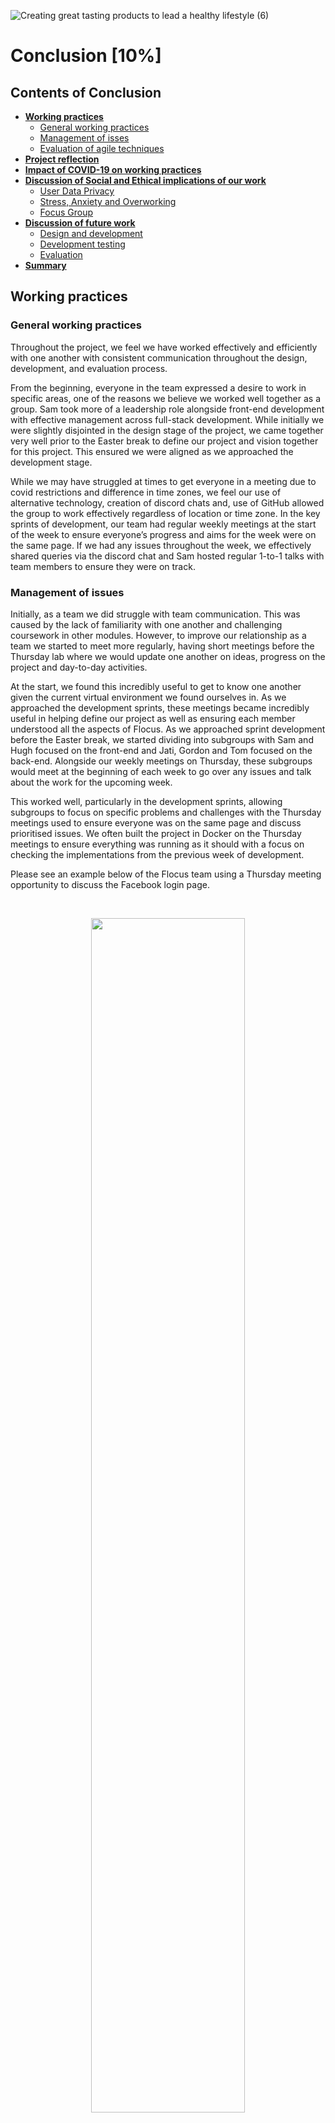 ![Creating great tasting products to lead a healthy lifestyle (6)](https://user-images.githubusercontent.com/69913789/115700261-6748a700-a35e-11eb-98ff-42c78f4005bf.gif)

# Conclusion [10%]

## Contents of Conclusion

- [**Working practices**](#Working-practices)
  - [General working practices](#General-working-practices)
  - [Management of isses](#Management-of-issues)
  - [Evaluation of agile techniques](#Evaluation-of-agile-techniques)
- [**Project reflection**](#Project-reflection)
- [**Impact of COVID-19 on working practices**](#Impact-of-COVID-19-on-working-practices)
- [**Discussion of Social and Ethical implications of our work**](#Discussion-of-Social-and-Ethical-implications-of-our-work)
  - [User Data Privacy](#User-Data-Privacy)
  - [Stress, Anxiety and Overworking](#Stress,-Anxiety-and-Overworking)
  - [Focus Group](#Focus-Group)
- [**Discussion of future work**](#Discussion-of-future-work)
  - [Design and development](#Design-and-development)
  - [Development testing](#Development-testing)
  - [Evaluation](#Evaluation)
- [**Summary**](#Summary)

## Working practices

### General working practices

Throughout the project, we feel we have worked effectively and efficiently with one another with consistent communication throughout the design, development, and evaluation process.

From the beginning, everyone in the team expressed a desire to work in specific areas, one of the reasons we believe we worked well together as a group. Sam took more of a leadership role alongside front-end development with effective management across full-stack development. While initially we were slightly disjointed in the design stage of the project, we came together very well prior to the Easter break to define our project and vision together for this project. This ensured we were aligned as we approached the development stage.

While we may have struggled at times to get everyone in a meeting due to covid restrictions and difference in time zones, we feel our use of alternative technology, creation of discord chats and, use of GitHub allowed the group to work effectively regardless of location or time zone. In the key sprints of development, our team had regular weekly meetings at the start of the week to ensure everyone’s progress and aims for the week were on the same page. If we had any issues throughout the week, we effectively shared queries via the discord chat and Sam hosted regular 1-to-1 talks with team members to ensure they were on track. 

### Management of issues

Initially, as a team we did struggle with team communication. This was caused by the lack of familiarity with one another and challenging coursework in other modules. However, to improve our relationship as a team we started to meet more regularly, having short meetings before the Thursday lab where we would update one another on ideas, progress on the project and day-to-day activities. 

At the start, we found this incredibly useful to get to know one another given the current virtual environment we found ourselves in. As we approached the development sprints, these meetings became incredibly useful in helping define our project as well as ensuring each member understood all the aspects of Flocus. As we approached sprint development before the Easter break, we started dividing into subgroups with Sam and Hugh focused on the front-end and Jati, Gordon and Tom focused on the back-end. Alongside our weekly meetings on Thursday, these subgroups would meet at the beginning of each week to go over any issues and talk about the work for the upcoming week. 

This worked well, particularly in the development sprints, allowing subgroups to focus on specific problems and challenges with the Thursday meetings used to ensure everyone was on the same page and discuss prioritised issues. We often built the project in Docker on the Thursday meetings to ensure everything was running as it should with a focus on checking the implementations from the previous week of development. 

Please see an example below of the Flocus team using a Thursday meeting opportunity to discuss the Facebook login page. 

<br>
<p align="center">
<img src="../report/Images/teamsCall.jpg" width=70%>
</p>
<b><p align= "center"> Figure 1: A screenshot of a recent team meeting discussing the Facebook login page. </p></b>
</br>

Alongside these meetings, the use of discord was key for the management of issues. As seen in the communication channels section, we had different discord sub-channels to discuss specific issues. These were incredibly useful for sub-teams to query issues and if a specific challenge required the whole team, discussion took place in the general channel. Overall, the regular team and sub-team meetings alongside use of discord channels enabled quick resolution of any of the issues that the team came across throughout the project.

### Evaluation of agile techniques 

During our final stand-up &#128543;, we discussed our overall experience of the project, including our personal experiences of the agile framework. We identified four main aspects of agile that enabled us to succeed in our ambitions:

<ul>
  <li>Stakeholder Involvement</li>
  <li>Customer Collaboration</li>
  <li>Flexibility</li>
  <li>Stress-reduction</li>
</ul>

Our sprints enabled us to focus on an iterative process of development and allowed us to engage key stakeholders towards the end of each sprint – facilitating a customer centric approach. Additionally, we were able to integrate ASAQUA, our partner NGO, into the development process through Gordon’s end-of-sprint liaison and feedback sessions with their team. Organising our tasks into manageable responsibilities also helped the team deal with stress, ensuring that no-one was overwhelmed with work. 

The flexibility of agile added significant value to our MVP. Instead of being focused on process and pre-composed plans, being able to deal with our individual and group responsibilities during incremental sprints, facilitated a greater responsiveness to end-user and stakeholder feedback. This ensured that our design did not deviate from our initial objectives for the theme and message of the application. Additionally, from the feedback that Gordon received from the ASAQUA team, the transparency provided by the Agile framework allowed them to maintain a full understating of development. This will provide benefit in the future as ASAQUA builds on the work that we have previously achieved.  

Agile has been a powerful tool, not only affording benefits to the development team, but also assuring client and stakeholder engagement. Furthermore, agile has helped us deal with issues in an easy and concise manner (such as scheduling and scope creep). As a team, we are incredibly happy that we have maintained this approach throughout the project.

<br>

## Project reflection

Overall, we are immensely proud of Flocus, including the design, development, and evaluation of our MVP (minimum viable product). 

At the start, we believe we got slightly ahead of ourselves by trying to plan a project idea that had far too many moving parts for a project of this size. However, after a couple of meetings we quickly nailed down the area of focus to procrastination with an aspect of raising awareness for a critical world issue. While the project required only one of these aspects, we believed we could effectively and efficiently design a product that was a procrastination tool but raised awareness for water accessibility, including the theme of water running throughout the whole application. 

Due to our extensive ideas and aspirations as a team, when we approached discussing the success of our product, we slightly struggled to define whether our project was a success. On one side we had created a minimum viable product that functioned effectively with a Facebook Login capability. However, on the other side there were still areas, such as the google ads and portal personlisation, that we still wanted to integrate into the application. Overall, we had been successful in creating an MVP with future potential to help raise funds for ASAQUA and, an application that acts as a highly effective procrastination tool. 

So, while we had not met our personal goals for the product, we had been successful in developing an MVP to be passed onto the development team at ASQUA to further optimise and improve the web application soon.  

<br>

## Impact of COVID-19 on working practices

Overall, we believe we successfully adapted and changed our approach to ensure we delivered a strong MVP (minimum viable product) given circumstances created by the COVID-19 pandemic. Initially, the biggest challenge was developing relationships between team members. However, as mentioned above, the more meeting and catch ups we had, the more we got to know one another. This meant that by the time we came to designing Flocus, the team had gelled well and were on the same page regarding the project. 

At times it could have been useful to be in the same room as one another. However, with effective use of teams and discord we were able to quickly come together (albeit virtually) to overcome any challenges we had. We believe one key aspect that ensured we worked successfully as a team was the ability to hold one another accountable for individual work. Without building those initial relationships, this would have been extremely hard. Credit must be given to team member, Jati, who due to the time zone difference was working late into the night in numerous occasions. Our use of virtual tools, as mentioned, ensured we kept an effective communication channel with Jati throughout the project. 

Overall, we are enormously proud of one another for the work in this project. We are overly excited to meet up for a few drinks and food to celebrate our work once the restrictions allow (and Jati can travel to the UK!). 

<br>

## Discussion of Social and Ethical implications of our work

There were several concerns that were raised in the ideation process regarding how our proposed project could bring harm to the end-users and third parties. The following discussion will highlight the issues raised and outline the actions that we took to mitigate against specific risk factors.

### User Data Privacy

Our application’s integration with Facebook was tested using Facebook’s ‘developer mode’ which, allowed for Facebook test accounts to be configured and used. This ensured that during the production process, test-users and focus group participants were protected from data privacy breaches. After development, Flocus will require an application review before it can be deployed to actual Facebook users. The review will assure Facebook that our application only takes necessary data for functionality and, that this data is stored in a secure manner. As outlined by Facebook’s best practices guide, we have designed our log-in process to only receive the required data from Facebook. 

### Stress, Anxiety and Overworking

We were also concerned about whether the application would induce stress, especially for younger age groups. This was a complicated issue to consider, and one that is not easily mitigated. By removing the stressful stimuli of the league table, we would deprive many prospective users of a highly valued component. As such, this will need to be considered by future developers. Having said this, from end-user group feedback, we have not received any criticism regarding stress and anxiety because of working on the application. 

To mitigate against users becoming incentivised to work unhealthy hours whilst using Flocus, we have introduced a set of visual prompts on the personal stats section which, should offer a gentle hint to those who are working too hard. We have aligned these prompts with the UK government’s work hour guidelines and more information is available regarding this implementation in Pt.3 “System Implementation”. 

### Focus Group

Absent of a specific ethical clearance by the University of Bristol, we had to conduct our user group feedback sessions and final focus group with caution. Primarily, we needed to yield feedback on design, navigation, and functionality to better inform our development process and ASAQUA’s future efforts. However, there were a few areas which we needed to be aware of, before holding these feedback sessions:

<ul>
  <li>Personally, Identifiable Information – We did not wish to, nor were we allowed to, garner information from users that would allow them to be personally identified. This included their name and possibly some demographic information. So, to avoid this concern, we opted to run a focus group that was solely directed towards the design of the application. </li>
  <li>Wellbeing – An interesting line of investigation, and potential thesis proposal, would be the impact of Flocus on users’ mental and physical wellbeing. This could have been investigated in relation to direct and indirect channels. Although this would have potentially offered further evidence as to the success (or failure) that we have experienced in producing our application, mental and physical health are multi-faceted topics and should be investigated with consideration. As such, this avenue of research was not pursued.</li>
</ul>

<br>

## Discussion of future work

### Design and development

On the design side of the FLocus, if we had more time, we would have liked to do an extensive user study to develop a stronger understanding of potential areas of improvement. However, from discussions within the team, we have produced the following ideas for future design and development: 

#### Login landing page

- Login capability by email as well alternative social media channels, such as Twitter and LinkedIn, alongside a Google login option.
- An 'about' pop up to read more about the application and what Flocus is.
- More animations around studying and the story behind ASAQUA.

#### Study page

- Introduce a customisable icon that users can design as a work mascot.
- A Google ads section integrated into the page - this will raise revenue that will be donated to ASAQUA. The user is donating by working.
- Portal personalisation so people can alter how long they want to work and have a break for.

#### League table 

- Improved metrics for personal statistics.
- Potential for a swimming race animation keeping in line with the theme of water.
- The current league table only ranked our friends, and the user is not inside it. The improvement would be to insert the user into the table.

#### About page

- Pop-ups for people to learn about ASAQUA rather than bombarding users with all the information at once.
- Option to donate directly to ASAQUA.

#### General development

- Different browser opitimisation.
- Optimise the web page to be effective on web and mobile browsers.
- Tool that could be converted into a PWA (progressive web application) to be effective on mobiles as well as desktop browsers.

### Evaluation

As mentioned previously, in the future we would like to see a full user study of interaction with Flocus. Usability is often considered the most essential factor to investigate as part of the evaluative process. Usability can be defined as the ease of using the webpage and fulfilling user's satisfaction. Key aspects to consider when evaluating the usability of Flocus, include:

- Learnability
- Memorability
- Efficiency
- Satisfaction 
- Errors

Alongside usability, future evaluative techniques could focus on evaluating aspects of the following:

- Content - accuracy, conciseness, understandability and does it contain key information?
- Appearance - page layout, size and font of writing and page flow.
- Interactivity - portal personalisation, feedback, and loyalty.
- Functionality - speed, security, browser compatibility and web/mobile compatibility. 

<br> 

## Summary

Overall, we have really enjoyed working as a team to build this project. It has been great to build a tool that is useful to students like ourselves but also raise awareness for a big issue in water accessibility. 

We would like to thank the lecturing team for all their help throughout the process. We would also like to give a specific thanks to Marceli who very kindly helped us navigate through some of our toughest challenges. 

<br>

## Project report navigation

- [Previous page: Evaluation](https://github.com/STF1998/Desk20/blob/main/report/evaluation.md)
- [Go back to Homepage](https://github.com/STF1998/Desk20)

